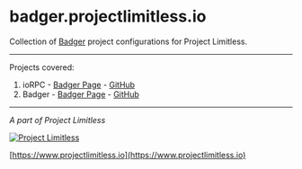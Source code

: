 # badger.projectlimitless.io

Collection of [Badger](https://github.com/ProjectLimitless/Badger) project configurations for Project Limitless.

---

Projects covered:

1. ioRPC -  [Badger Page](https://projectlimitless.io/badger/iorpc) - [GitHub](https://github.com/ProjectLimitless/ioRPC)
2. Badger -  [Badger Page](https://projectlimitless.io/badger/badger) - [GitHub](https://github.com/ProjectLimitless/Badger)

---
*A part of Project Limitless*

[![Project Limitless](https://www.donovansolms.com/downloads/projectlimitless.jpg)](https://www.projectlimitless.io)

[https://www.projectlimitless.io](https://www.projectlimitless.io)
